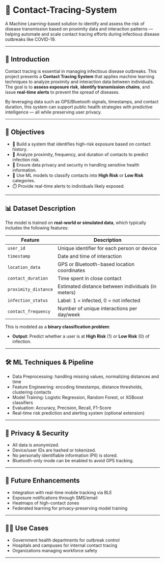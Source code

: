 
# 🧬 Contact-Tracing-System

A Machine Learning-based solution to identify and assess the risk of disease transmission based on proximity data and interaction patterns — helping automate and scale contact tracing efforts during infectious disease outbreaks like COVID-19.

---

## 📌 Introduction

Contact tracing is essential in managing infectious disease outbreaks. This project presents a **Contact Tracing System** that applies machine learning techniques to analyze proximity and interaction data between individuals. The goal is to **assess exposure risk**, **identify transmission chains**, and issue **real-time alerts** to prevent the spread of diseases.

By leveraging data such as GPS/Bluetooth signals, timestamps, and contact duration, this system can support public health strategies with predictive intelligence — all while preserving user privacy.

---

## 🎯 Objectives

- 🧠 Build a system that identifies high-risk exposure based on contact history.
- 📡 Analyze proximity, frequency, and duration of contacts to predict infection risk.
- 🔐 Ensure data privacy and security in handling sensitive health information.
- 🤖 Use ML models to classify contacts into **High Risk** or **Low Risk** categories.
- ⏱️ Provide real-time alerts to individuals likely exposed.

---

## 📊 Dataset Description

The model is trained on **real-world or simulated data**, which typically includes the following features:

| Feature              | Description                                         |
|----------------------|-----------------------------------------------------|
| `user_id`            | Unique identifier for each person or device         |
| `timestamp`          | Date and time of interaction                        |
| `location_data`      | GPS or Bluetooth-based location coordinates         |
| `contact_duration`   | Time spent in close contact                         |
| `proximity_distance` | Estimated distance between individuals (in meters)  |
| `infection_status`   | Label: 1 = infected, 0 = not infected               |
| `contact_frequency`  | Number of unique interactions per day/week          |

This is modeled as a **binary classification problem**:
- **Output**: Predict whether a user is at **High Risk** (1) or **Low Risk** (0) of infection.

---

## 🛠️ ML Techniques & Pipeline

- Data Preprocessing: handling missing values, normalizing distances and time
- Feature Engineering: encoding timestamps, distance thresholds, clustering contacts
- Model Training: Logistic Regression, Random Forest, or XGBoost classifiers
- Evaluation: Accuracy, Precision, Recall, F1-Score
- Real-time risk prediction and alerting system (optional extension)

---

## 🔐 Privacy & Security

- All data is anonymized.
- Device/user IDs are hashed or tokenized.
- No personally identifiable information (PII) is stored.
- Bluetooth-only mode can be enabled to avoid GPS tracking.


---

## 🚀 Future Enhancements

- Integration with real-time mobile tracking via BLE
- Exposure notifications through SMS/email
- Heatmaps of high-contact zones
- Federated learning for privacy-preserving model training

---

## 👨‍⚕️ Use Cases

- Government health departments for outbreak control
- Hospitals and campuses for internal contact tracing
- Organizations managing workforce safety

---